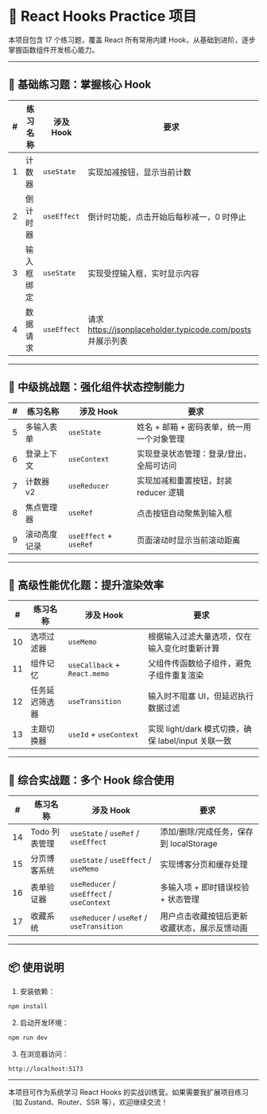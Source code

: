 # 🧪 React Hooks Practice 项目

本项目包含 17 个练习题，覆盖 React 所有常用内建 Hook，从基础到进阶，逐步掌握函数组件开发核心能力。

---

## 🧩 基础练习题：掌握核心 Hook

| # | 练习名称       | 涉及 Hook     | 要求 |
|---|----------------|----------------|------|
| 1 | 计数器         | `useState`     | 实现加减按钮，显示当前计数 |
| 2 | 倒计时器       | `useEffect`    | 倒计时功能，点击开始后每秒减一，0 时停止 |
| 3 | 输入框绑定     | `useState`     | 实现受控输入框，实时显示内容 |
| 4 | 数据请求       | `useEffect`    | 请求 https://jsonplaceholder.typicode.com/posts 并展示列表 |

---

## 🧠 中级挑战题：强化组件状态控制能力

| # | 练习名称       | 涉及 Hook     | 要求 |
|---|----------------|----------------|------|
| 5 | 多输入表单     | `useState`     | 姓名 + 邮箱 + 密码表单，统一用一个对象管理 |
| 6 | 登录上下文     | `useContext`   | 实现登录状态管理：登录/登出，全局可访问 |
| 7 | 计数器 v2      | `useReducer`   | 实现加减和重置按钮，封装 reducer 逻辑 |
| 8 | 焦点管理器     | `useRef`       | 点击按钮自动聚焦到输入框 |
| 9 | 滚动高度记录   | `useEffect` + `useRef` | 页面滚动时显示当前滚动距离 |

---

## 🚀 高级性能优化题：提升渲染效率

| # | 练习名称         | 涉及 Hook                 | 要求 |
|---|------------------|---------------------------|------|
| 10| 选项过滤器       | `useMemo`                 | 根据输入过滤大量选项，仅在输入变化时重新计算 |
| 11| 组件记忆         | `useCallback` + `React.memo` | 父组件传函数给子组件，避免子组件重复渲染 |
| 12| 任务延迟筛选器   | `useTransition`           | 输入时不阻塞 UI，但延迟执行数据过滤 |
| 13| 主题切换器       | `useId` + `useContext`    | 实现 light/dark 模式切换，确保 label/input 关联一致 |

---

## 🎯 综合实战题：多个 Hook 综合使用

| # | 练习名称         | 涉及 Hook                          | 要求 |
|---|------------------|-------------------------------------|------|
| 14| Todo 列表管理     | `useState` / `useRef` / `useEffect` | 添加/删除/完成任务，保存到 localStorage |
| 15| 分页博客系统      | `useState` / `useEffect` / `useMemo`| 实现博客分页和缓存处理 |
| 16| 表单验证器        | `useReducer` / `useEffect` / `useContext` | 多输入项 + 即时错误校验 + 状态管理 |
| 17| 收藏系统          | `useReducer` / `useRef` / `useTransition` | 用户点击收藏按钮后更新收藏状态，展示反馈动画 |

---

## 📦 使用说明

1. 安装依赖：
```bash
npm install
```

2. 启动开发环境：
```bash
npm run dev
```

3. 在浏览器访问：
```
http://localhost:5173
```

---

本项目可作为系统学习 React Hooks 的实战训练营。如果需要我扩展项目练习（如 Zustand、Router、SSR 等），欢迎继续交流！